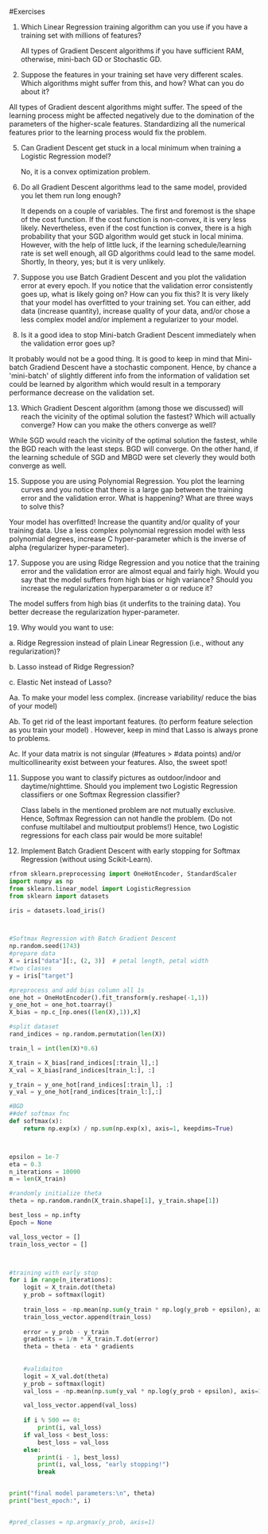 #Exercises

1. Which Linear Regression training algorithm can you use if you have a training set with millions of features?
   
   All types of Gradient Descent algorithms if you have sufficient RAM, otherwise, mini-bach GD or Stochastic GD.

3. Suppose the features in your training set have very different scales. Which algorithms might suffer from this, and how? What can you do about it?
   
  All types of Gradient descent algorithms might suffer. The speed of the learning process might be affected negatively due to the domination of the
  parameters of the higher-scale features. Standardizing all the numerical features prior to the learning process would fix the problem.

5. Can Gradient Descent get stuck in a local minimum when training a Logistic Regression model?
   
   No, it is a convex optimization problem.

7. Do all Gradient Descent algorithms lead to the same model, provided you let them run long enough?
   
   It depends on a couple of variables. The first and foremost is the shape of the cost function. If the cost function is non-convex, it is very less likely.
   Nevertheless, even if the cost function is convex, there is a high probability that your SGD algorithm would get stuck in local minima. However, with the help
   of little luck, if the learning schedule/learning rate is set well enough, all GD algorithms could lead to the same model. Shortly, In theory, yes; but it
   is very unlikely.

9. Suppose you use Batch Gradient Descent and you plot the validation error at every epoch. If you notice that the validation error consistently goes up, 
  what is likely going on? How can you fix this?
  It is very likely that your model has overfitted to your training set. You can either, add data (increase quantity), increase quality of your data, and/or chose 
  a less complex model and/or implement a regularizer to your model.

11. Is it a good idea to stop Mini-batch Gradient Descent immediately when the validation error goes up?
    
   It probably would not be a good thing. It is good to keep in mind that Mini-batch Gradiend Descent have a stochastic component. Hence, by chance a 'mini-batch'
   of slightly different info from the information of validation set could be learned by algorithm which would result in a temporary performance decrease on
   the validation set.

13. Which Gradient Descent algorithm (among those we discussed) will reach the vicinity of the optimal solution the fastest? Which will actually converge?
   How can you make the others converge as well?

   While SGD would reach the vicinity of the optimal solution the fastest, while the BGD reach with the least steps. BGD will converge. On the other hand,
   if the learning schedule of SGD and MBGD were set cleverly they would both converge as well.

15. Suppose you are using Polynomial Regression. You plot the learning curves and you notice that there is a large gap between the training error and
   the validation error. What is happening? What are three ways to solve this?

   Your model has overfitted! Increase the quantity and/or quality of your training data. Use a less complex polynomial regression model with less polynomial degrees,
   increase C hyper-parameter which is the inverse of alpha (regularizer hyper-parameter).

17. Suppose you are using Ridge Regression and you notice that the training error and the validation error are almost equal and fairly high. Would you say that
   the model suffers from high bias or high variance? Should you increase the regularization hyperparameter α or reduce it?

   The model suffers from high bias (it underfits to the training data). You better decrease the regularization hyper-parameter.

19. Why would you want to use:

a. Ridge Regression instead of plain Linear Regression (i.e., without any regularization)?

b. Lasso instead of Ridge Regression?

c. Elastic Net instead of Lasso?


Aa. To make your model less complex. (increase variability/ reduce the bias of your model)

Ab. To get rid of the least important features. (to perform feature selection as you train your model) . However, keep in mind that Lasso is always prone to problems.

Ac. If your data matrix is not singular (#features > #data points) and/or multicollinearity exist between your features. Also, the sweet spot!

11. Suppose you want to classify pictures as outdoor/indoor and daytime/nighttime. Should you implement two Logistic Regression classifiers or
    one Softmax Regression classifier?
    
    Class labels in the mentioned problem are not mutually exclusive. Hence, Softmax Regression can not handle the problem. (Do not confuse 
    multilabel and multioutput problems!) Hence, two Logistic regressions for each class pair would be more suitable!

13. Implement Batch Gradient Descent with early stopping for Softmax Regression (without using Scikit-Learn).


```python
rfrom sklearn.preprocessing import OneHotEncoder, StandardScaler
import numpy as np
from sklearn.linear_model import LogisticRegression
from sklearn import datasets

iris = datasets.load_iris()



#Softmax Regression with Batch Gradient Descent
np.random.seed(1743)
#prepare data
X = iris["data"][:, (2, 3)]  # petal length, petal width
#two classes
y = iris["target"]

#preprocess and add bias column all 1s
one_hot = OneHotEncoder().fit_transform(y.reshape(-1,1))
y_one_hot = one_hot.toarray()
X_bias = np.c_[np.ones((len(X),1)),X]

#split dataset
rand_indices = np.random.permutation(len(X))

train_l = int(len(X)*0.6)

X_train = X_bias[rand_indices[:train_l],:]
X_val = X_bias[rand_indices[train_l:], :]

y_train = y_one_hot[rand_indices[:train_l], :]
y_val = y_one_hot[rand_indices[train_l:],:]

#BGD
##def softmax fnc
def softmax(x):
    return np.exp(x) / np.sum(np.exp(x), axis=1, keepdims=True)



epsilon = 1e-7
eta = 0.3
n_iterations = 10000
m = len(X_train)

#randomly initialize theta
theta = np.random.randn(X_train.shape[1], y_train.shape[1])

best_loss = np.infty
Epoch = None

val_loss_vector = []
train_loss_vector = []



#training with early stop
for i in range(n_iterations):
    logit = X_train.dot(theta)
    y_prob = softmax(logit)
    
    train_loss = -np.mean(np.sum(y_train * np.log(y_prob + epsilon), axis=1))
    train_loss_vector.append(train_loss)
        
    error = y_prob - y_train
    gradients = 1/m * X_train.T.dot(error)
    theta = theta - eta * gradients
    
    
    #validaiton
    logit = X_val.dot(theta)
    y_prob = softmax(logit)
    val_loss = -np.mean(np.sum(y_val * np.log(y_prob + epsilon), axis=1))

    val_loss_vector.append(val_loss)
    
    if i % 500 == 0:
        print(i, val_loss)
    if val_loss < best_loss:
        best_loss = val_loss
    else:
        print(i - 1, best_loss)
        print(i, val_loss, "early stopping!")
        break


print("final model parameters:\n", theta)
print("best_epoch:", i)


#pred_classes = np.argmax(y_prob, axis=1)
```
    

    
   
   
   
   
